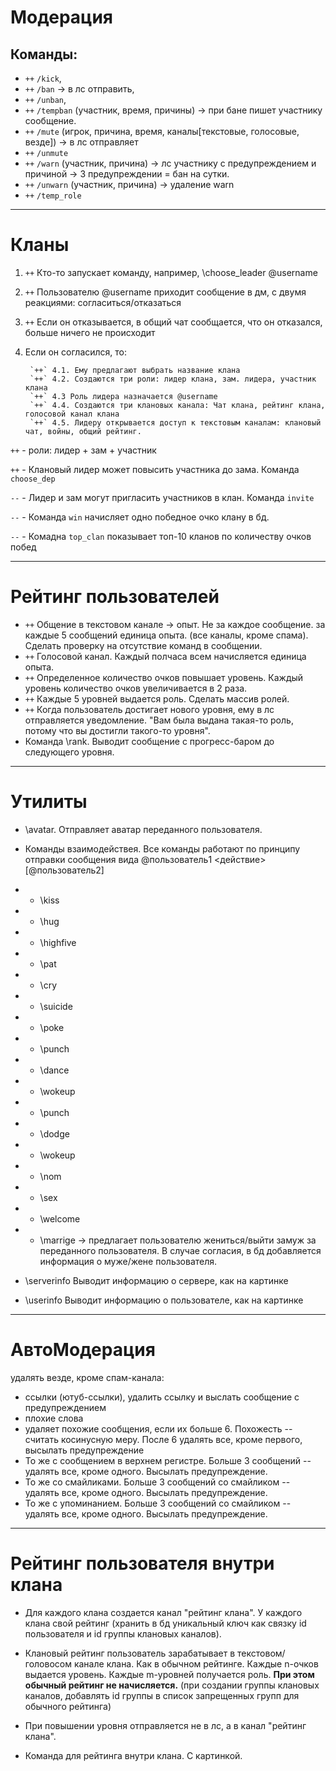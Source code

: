 # Модерация
## Команды: 
 - `++` `/kick`, 
 - `++` `/ban` -> в лс отправить, 
 - `++` `/unban`, 
 - `++` `/tempban` (участник, время, причины) -> при бане пишет участнику сообщение. 
 - `++` `/mute` (игрок, причина, время, каналы[текстовые, голосовые, везде]) -> в лс отправляет
 - `++` `/unmute`
 - `++` `/warn` (участник, причина) -> лс участнику с предупреждением и причиной -> 3 предупреждении = бан на сутки.
 - `++` `/unwarn` (участник, причина) -> удаление warn
 - `++` `/temp_role`

---

# Кланы

1. `++`  Кто-то запускает команду, например, \choose_leader @username
2. `++` Пользователю @username приходит сообщение в дм, с двумя реакциями: согласиться/отказаться
3. `++`  Если он отказывается, в общий чат сообщается, что он отказался, больше ничего не происходит
4. Если он согласился, то:

        `++` 4.1. Ему предлагают выбрать название клана
        `++` 4.2. Создаются три роли: лидер клана, зам. лидера, участник клана
        `++` 4.3 Роль лидера назначается @username
        `++` 4.4. Создаются три клановых канала: Чат клана, рейтинг клана, голосовой канал клана
        `++` 4.5. Лидеру открывается доступ к текстовым каналам: клановый чат, войны, общий рейтинг.

 `++` - роли: лидер + зам + участник

 `++` - Клановый лидер может повысить участника до зама. Команда `choose_dep`
 
 `--` - Лидер и зам могут пригласить участников в клан. Команда `invite`

 `--` - Команда `win` начисляет одно победное очко клану в бд.
 
 `--` - Комадна `top_clan` показывает топ-10 кланов по количеству очков побед

---

# Рейтинг пользователей
- `++`  Общение в текстовом канале -> опыт. Не за каждое сообщение. за каждые 5 сообщений единица опыта. (все каналы, кроме спама). Сделать проверку на отсутствие команд в сообщении.
- `++`  Голосовой канал. Каждый полчаса всем начисляется единица опыта.
- `++`  Определенное количество очков повышает уровень. Каждый уровень количество очков увеличивается в 2 раза.
- `++`  Каждые 5 уровней выдается роль. Сделать массив ролей.
- `++`  Когда пользователь достигает нового уровня, ему в лс отправляется уведомление. "Вам была выдана такая-то роль, потому что вы достигли такого-то уровня".
- Команда \rank. Выводит сообщение с прогресс-баром до следующего уровня.

---

# Утилиты
- \avatar. Отправляет аватар переданного пользователя.

- Команды взаимодействея. Все команды работают по принципу отправки сообщения вида @пользователь1 <действие> [@пользователь2]
- - \kiss
- - \hug
- - \highfive
- - \pat
- - \cry
- - \suicide
- - \poke
- - \punch
- - \dance
- - \wokeup
- - \punch
- - \dodge
- - \wokeup
- - \nom
- - \sex
- - \welcome
- - \marrige -> предлагает пользователю жениться/выйти замуж за переданного пользователя. 
        В случае согласия, в бд добавляется информация о муже/жене пользователя.

- \serverinfo Выводит информацию о сервере, как на картинке
- \userinfo Выводит информацию о пользователе, как на картинке

---

# АвтоМодерация
удалять везде, кроме спам-канала:
- ссылки (ютуб-ссылки), удалить ссылку и выслать сообщение с предупреждением
- плохие слова
- удаляет похожие сообщения, если их больше 6. Похожесть -- считать косинусную меру. После 6 удалять все, кроме первого, высылать предупреждение
- То же с сообщением в верхнем регистре. Больше 3 сообщений -- удалять все, кроме одного. Высылать предупреждение.
- То же со смайликами. Больше 3 сообщений со смайликом -- удалять все, кроме одного. Высылать предупреждение.
- То же с упоминанием. Больше 3 сообщений со смайликом -- удалять все, кроме одного. Высылать предупреждение.

---

# Рейтинг пользователя внутри клана
- Для каждого клана создается канал "рейтинг клана". У каждого клана свой рейтинг (хранить в бд уникальный ключ как связку id пользователя и id группы клановых каналов).
- Клановый рейтинг пользователь зарабатывает в текстовом/головосом канале клана. Как в обычном рейтинге. Каждые n-очков выдается уровень. Каждые m-уровней получается роль. **При этом обычный рейтинг не начисляется.** (при создании группы клановых каналов, добавлять id группы в список запрещенных групп для обычного рейтинга)

- При повышении уровня отправляется не в лс, а в канал "рейтинг клана".
- Команда для рейтинга внутри клана. С картинкой.
